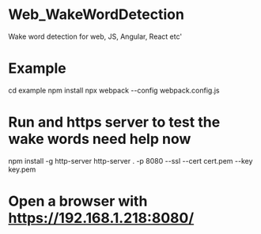 # Web_WakeWordDetection
Wake word detection for web, JS, Angular, React etc'

# Example
cd example
npm install
npx webpack --config webpack.config.js

# Run and https server to test the wake words need help now
npm install -g http-server
http-server . -p 8080 --ssl --cert cert.pem --key key.pem

# Open a browser with https://192.168.1.218:8080/
